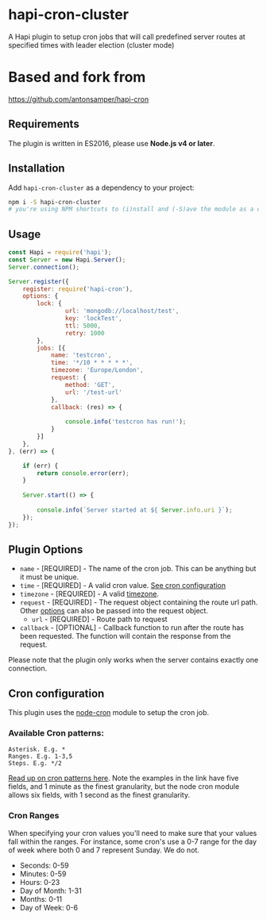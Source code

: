 # hapi-cron-cluster
A Hapi plugin to setup cron jobs that will call predefined server routes at specified times with leader election (cluster mode)

# Based and fork from
https://github.com/antonsamper/hapi-cron

## Requirements
The plugin is written in ES2016, please use **Node.js v4 or later**.


## Installation
Add `hapi-cron-cluster` as a dependency to your project:

```bash
npm i -S hapi-cron-cluster
# you're using NPM shortcuts to (i)nstall and (-S)ave the module as a dependency
```


## Usage
```javascript
const Hapi = require('hapi');
const Server = new Hapi.Server();
Server.connection();

Server.register({
    register: require('hapi-cron'),
    options: {
        lock: {
                url: 'mongodb://localhost/test',
                key: 'lockTest',
                ttl: 5000,
                retry: 1000
        },
        jobs: [{
            name: 'testcron',
            time: '*/10 * * * * *',
            timezone: 'Europe/London',
            request: {
                method: 'GET',
                url: '/test-url'
            },
            callback: (res) => {
              
                console.info('testcron has run!');
            }
        }]
    },
}, (err) => {

    if (err) {
        return console.error(err);
    }
    
    Server.start(() => {
    
        console.info(`Server started at ${ Server.info.uri }`);
    });
});
```

## Plugin Options
* `name` - [REQUIRED] - The name of the cron job. This can be anything but it must be unique.
* `time` - [REQUIRED] - A valid cron value. [See cron configuration](#cron-configuration)
* `timezone` - [REQUIRED] - A valid [timezone](https://momentjs.com/timezone/).
* `request` - [REQUIRED] - The request object containing the route url path. Other [options](https://hapijs.com/api#serverinjectoptions-callback) can also be passed into the request object.
    * `url` - [REQUIRED] - Route path to request
* `callback` - [OPTIONAL] - Callback function to run after the route has been requested. The function will contain the response from the request.

Please note that the plugin only works when the server contains exactly one connection.


## Cron configuration
This plugin uses the [node-cron](https://github.com/kelektiv/node-cron) module to setup the cron job. 


### Available Cron patterns:
```
Asterisk. E.g. *
Ranges. E.g. 1-3,5
Steps. E.g. */2
```
    

[Read up on cron patterns here](http://crontab.org). Note the examples in the link have five fields, and 1 minute as the finest granularity, but the node cron module allows six fields, with 1 second as the finest granularity.

### Cron Ranges
When specifying your cron values you'll need to make sure that your values fall within the ranges. For instance, some cron's use a 0-7 range for the day of week where both 0 and 7 represent Sunday. We do not.

 * Seconds: 0-59
 * Minutes: 0-59
 * Hours: 0-23
 * Day of Month: 1-31
 * Months: 0-11
 * Day of Week: 0-6
